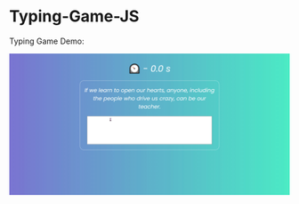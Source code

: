 # Typing-Game-JS

Typing Game Demo: 

![Alt Text](https://github.com/navdeepjaswal/Typing-Game-JS/blob/main/Demo.gif.gif)
